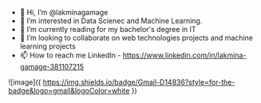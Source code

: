 - 👋 Hi, I’m @lakminagamage
- 👀 I’m interested in Data Scienec and Machine Learning.
- 🌱 I’m currently reading for my bachelor's degree in IT
- 💞️ I’m looking to collaborate on web technologies projects and machine learning projects
- 📫 How to reach me LinkedIn - https://www.linkedin.com/in/lakmina-gamage-381107215


![image]({ https://img.shields.io/badge/Gmail-D14836?style=for-the-badge&logo=gmail&logoColor=white })